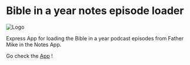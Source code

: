 # Bible in a year notes episode loader

![Logo](https://firebasestorage.googleapis.com/v0/b/bibleinayearnotes.appspot.com/o/logo512.png?alt=media&token=cc9ec0cd-78aa-417e-b1db-20dbaed734d4)

Express App for loading the Bible in a year podcast episodes from Father Mike in the Notes App.

Go check the [App](http://bibleinayearnotes.web.app/ "Bible in a year Notes") !